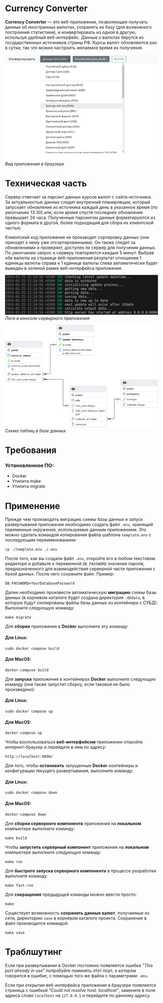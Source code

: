 # Currency Converter

**Currency Converter**&nbsp;&mdash; это веб-приложение, позволяющее получать данные об иностранных валютах, сохранять их базу (для возможного построения статистики), и конвертировать из одной в другую, используя удобный веб-интерфейс. Данные о валютах берутся из государственных источников страны РФ. Курсы валют обновляются раз в сутки, так что можно настроить желаемое время их получения.

![Screenshot](./screenshot.png)
*Вид приложения в браузере*

# Техническая часть

Сервер отвечает за парсинг данных курсов валют с сайта-источника. За актуальностью данных следит внутренний планировщик, который запускает обновление из источника каждый день в указанное время (по умолчанию 13:30) или, если время спустя последнее обновление превышает 24 часа. Полученные парсингом данные форматируются из одного формата в другой, более подходящий для сбора их клиентской частью.

Клиентский код приложения не производит сортировку данных (они приходят к нему уже отсортированными). Он также следит за обновлениями и проверяет, доступен ли сервер для получения данных. По умолчанию запрос к серверу повторяется каждые 5 минут. Выбрав обе валюты на странице веб-приложения результат отношения 1 единицы валюты справа к 1 единице валюты слева автоматически будет выведен в зеленой рамке веб-интерфейса приложения.

![Console](./console.png)
*Логи в консоли серверного приложения*

![Database Schema](./docs/database/postgres/schema.png)
*Схема таблиц в базе данных*

# Требования

### Установленное ПО:

- Docker
- Утилита make
- Утилита migrate

# Применение

Прежде чем производить миграцию схемы базы данных и запуск развертывания приложения необходимо создать файл `.env`, хранящий переменные окружения, используемые данным приложением. Это можно сделать командой копирования файла шаблона `template.env` с последующим переименованием:

```
cp ./template.env ./.env
```

После того, как вы создали файл `.env`, откройте его в любом текстовом редакторе и добавьте к переменной `DB_PASSWORD` значение пароля, предназначенного для взаимодействия серверной части приложения с базой данных. После чего сохраните файл. Пример:

```
DB_PASSWORD=YourDatabasePassword
```

Далее необходимо произвести автоматическую **миграцию** схемы базы данных (в корневом каталоге будет создана директория `.dbdata`, в которую будут скопированы файлы базы данных из контейнера с СУБД). Выполните следующую команду:

```
make migrate
```

Для **сборки** приложения в **Docker** выполните эту команду:

#### Для Linux:

```
sudo docker compose build
```

#### Для MacOS:

```
docker-compose build
```

Для **запуска** приложения в контейнерах **Docker** выполните следующую команду (она также запустит сборку, если таковой не было произведено):

#### Для Linux:

```
sudo docker compose up
```

#### Для MacOS:

```
docker-compose up
```

Чтобы воспользоваться **веб-интерфейсом** приложения откройте интернет-браузер и перейдите в нем по адресу:

```
http://localhost:8090/
```

Для того, чтобы **остановить** запущенные **Docker**-контейнеры и конфигурации текущего развертывания, выполните команду:

#### Для Linux:

```
sudo docker compose down
```

#### Для MacOS:

```
docker-compose down
```

Для **сборки серверного компонента** приложения на **локальном** компьютере выполните команду:

```
make build
```

Чтобы **запустить серверный компонент** приложения на **локальном** компьютере выполните следующую команду:

```
make run
```

Для **быстрого запуска серверного компонента** в процессе разработки выполните команду:

```
make fast-run
```

Для **сокращения** предыдущей команды можно ввести просто:

```
make
```

Существует возможность **сохранить данные валют**, получаемые из сети, директорию `save` в корневом каталоге проекта. Сохранение в файл производится командой:

```
make save
```

# Траблшутинг

Если при развертывании в Docker постоянно появляется ошибка *"This port already in use"* попробуйте поменять этот порт, о котором говорится в ошибке, с помощью того же файла с параметрами `.env`.

Если при открытии веб-интерфейса приложения в браузере появляется страница с ошибкой *"Could not resolve host: localhost"*, замените в поле адреса слово `localhost` на `127.0.0.1` и перейдите по данному адресу.
